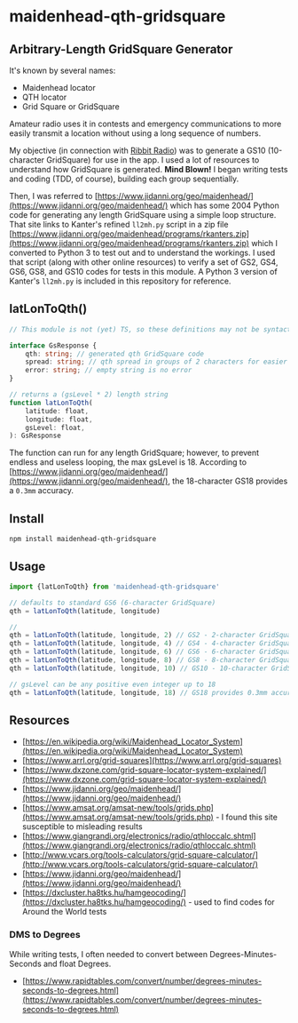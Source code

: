 # maidenhead-qth-gridsquare

## Arbitrary-Length GridSquare Generator

It's known by several names:

* Maidenhead locator
* QTH locator
* Grid Square or GridSquare

Amateur radio uses it in contests and emergency communications to more easily
transmit a location without using a long sequence of numbers.

My objective (in connection with [Ribbit Radio](https://ribbitradio.org/))
was to generate a GS10 (10-character GridSquare) for use in the app.
I used a lot of resources to understand how GridSquare is generated. **Mind Blown!**
I began writing tests and coding (TDD, of course), building each group sequentially.

Then, I was referred to
[https://www.jidanni.org/geo/maidenhead/](https://www.jidanni.org/geo/maidenhead/)
which has some 2004 Python code for generating any length GridSquare using a simple loop structure.
That site links to Kanter's refined ```ll2mh.py``` script in a zip file
[https://www.jidanni.org/geo/maidenhead/programs/rkanters.zip](https://www.jidanni.org/geo/maidenhead/programs/rkanters.zip)
which I converted to Python 3 to test out and to understand the workings.
I used that script (along with other online resources) to verify
a set of GS2, GS4, GS6, GS8, and GS10 codes for tests in this module.
A Python 3 version of Kanter's ```ll2mh.py``` is included in this repository for reference.

## latLonToQth()

```typescript
// This module is not (yet) TS, so these definitions may not be syntactically accurate

interface GsResponse {
    qth: string; // generated qth GridSquare code
    spread: string; // qth spread in groups of 2 characters for easier reading
    error: string; // empty string is no error
}

// returns a (gsLevel * 2) length string
function latLonToQth(
    latitude: float,
    longitude: float,
    gsLevel: float,
): GsResponse
```

The function can run for any length GridSquare; however, to prevent endless and useless looping,
the max gsLevel is 18.
According to [https://www.jidanni.org/geo/maidenhead/](https://www.jidanni.org/geo/maidenhead/),
the 18-character GS18 provides a ```0.3mm``` accuracy.

## Install

```shell
npm install maidenhead-qth-gridsquare
```

## Usage

```javascript
import {latLonToQth} from 'maidenhead-qth-gridsquare'

// defaults to standard GS6 (6-character GridSquare)
qth = latLonToQth(latitude, longitude)

// 
qth = latLonToQth(latitude, longitude, 2) // GS2 - 2-character GridSquare
qth = latLonToQth(latitude, longitude, 4) // GS4 - 4-character GridSquare
qth = latLonToQth(latitude, longitude, 6) // GS6 - 6-character GridSquare
qth = latLonToQth(latitude, longitude, 8) // GS8 - 8-character GridSquare
qth = latLonToQth(latitude, longitude, 10) // GS10 - 10-character GridSquare

// gsLevel can be any positive even integer up to 18
qth = latLonToQth(latitude, longitude, 18) // GS18 provides 0.3mm accuracy
```

## Resources

* [https://en.wikipedia.org/wiki/Maidenhead_Locator_System](https://en.wikipedia.org/wiki/Maidenhead_Locator_System)
* [https://www.arrl.org/grid-squares](https://www.arrl.org/grid-squares)
* [https://www.dxzone.com/grid-square-locator-system-explained/](https://www.dxzone.com/grid-square-locator-system-explained/)
* [https://www.jidanni.org/geo/maidenhead/](https://www.jidanni.org/geo/maidenhead/)
* [https://www.amsat.org/amsat-new/tools/grids.php](https://www.amsat.org/amsat-new/tools/grids.php) - I found this
  site susceptible to misleading results
* [https://www.giangrandi.org/electronics/radio/qthloccalc.shtml](https://www.giangrandi.org/electronics/radio/qthloccalc.shtml)
* [http://www.vcars.org/tools-calculators/grid-square-calculator/](http://www.vcars.org/tools-calculators/grid-square-calculator/)
* [https://www.jidanni.org/geo/maidenhead/](https://www.jidanni.org/geo/maidenhead/)
* [https://dxcluster.ha8tks.hu/hamgeocoding/](https://dxcluster.ha8tks.hu/hamgeocoding/) - used to find codes for Around
  the World tests

### DMS to Degrees

While writing tests, I often needed to convert between Degrees-Minutes-Seconds and float Degrees.

* [https://www.rapidtables.com/convert/number/degrees-minutes-seconds-to-degrees.html](https://www.rapidtables.com/convert/number/degrees-minutes-seconds-to-degrees.html)
